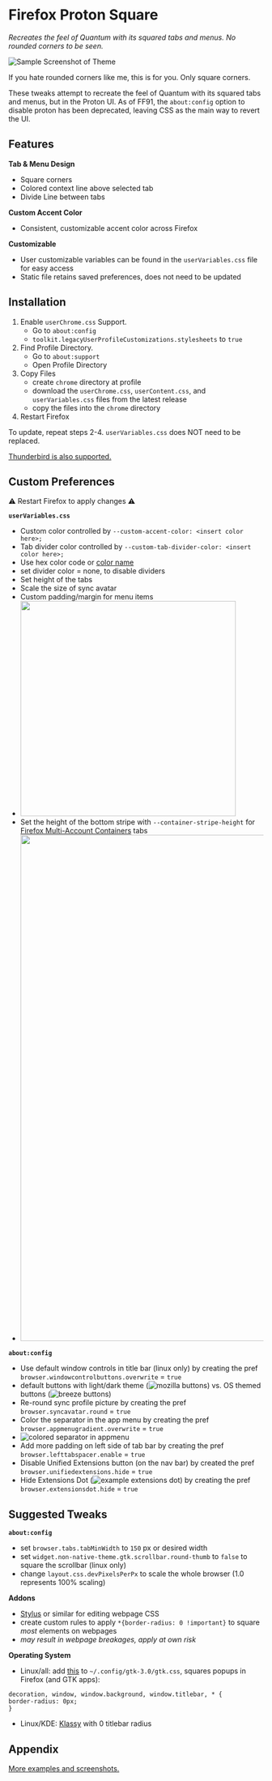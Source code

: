 # Firefox Proton Square
*Recreates the feel of Quantum with its squared tabs and menus. No rounded corners to be seen.*



![Sample Screenshot of Theme](https://raw.githubusercontent.com/leadweedy/Firefox-Proton-Square/main/images/ff_protonbutquantum.png "Sample Screenshot")

  If you hate rounded corners like me, this is for you. Only square corners.
  
  These tweaks attempt to recreate the feel of Quantum with its squared tabs and menus, but in the Proton UI. As of FF91, the `about:config` option to disable proton has been deprecated, leaving CSS as the main way to revert the UI.

## Features

**Tab & Menu Design**
  - Square corners
  - Colored context line above selected tab
  - Divide Line between tabs

**Custom Accent Color**
  - Consistent, customizable accent color across Firefox

**Customizable**
  - User customizable variables can be found in the `userVariables.css` file for easy access
  - Static file retains saved preferences, does not need to be updated
   
  
## Installation

  1. Enable `userChrome.css` Support.
     - Go to `about:config`
     - `toolkit.legacyUserProfileCustomizations.stylesheets` to `true`
  2. Find Profile Directory.
     - Go to `about:support`
     - Open Profile Directory
  3. Copy Files
     - create `chrome` directory at profile
     - download the `userChrome.css`, `userContent.css`, and `userVariables.css` files from the latest release
     - copy the files into the `chrome` directory
  4. Restart Firefox

To update, repeat steps 2-4. `userVariables.css` does NOT need to be replaced.

[Thunderbird is also supported.](../../wiki/Thunderbird-Install)
 
 
## Custom Preferences
⚠️ Restart Firefox to apply changes ⚠️

**`userVariables.css`**

  - Custom color controlled by `--custom-accent-color: <insert color here>;`
  - Tab divider color controlled by `--custom-tab-divider-color: <insert color here>;`
  - Use hex color code or [color name](https://www.w3schools.com/cssref/css_colors.asp)
  - set divider color = none, to disable dividers
  - Set height of the tabs
  - Scale the size of sync avatar
  - Custom padding/margin for menu items
  - <img src="https://raw.githubusercontent.com/leadweedy/Firefox-Proton-Square/main/images/padding%20reference.png" width="425">
  - Set the height of the bottom stripe with `--container-stripe-height` for [Firefox Multi-Account Containers](https://addons.mozilla.org/en-US/firefox/addon/multi-account-containers/) tabs
  - <img src="https://raw.githubusercontent.com/leadweedy/Firefox-Proton-Square/container-support/images/container_tabs.png" width="1000">
  
**`about:config`**
  - Use default window controls in title bar (linux only) by creating the pref `browser.windowcontrolbuttons.overwrite` = `true`
  - default buttons with light/dark theme (![mozilla buttons](https://raw.githubusercontent.com/leadweedy/Firefox-Proton-Square/main/images/mozilla_buttons.png)) vs. OS themed buttons (![breeze buttons](https://raw.githubusercontent.com/leadweedy/Firefox-Proton-Square/main/images/breeze_buttons.png))
  - Re-round sync profile picture by creating the pref `browser.syncavatar.round` = `true`
  - Color the separator in the app menu by creating the pref `browser.appmenugradient.overwrite` = `true`
  - ![colored separator in appmenu](https://raw.githubusercontent.com/leadweedy/Firefox-Proton-Square/main/images/appmenu_gradient.png)
  - Add more padding on left side of tab bar by creating the pref `browser.lefttabspacer.enable` = `true` 
  - Disable Unified Extensions button (on the nav bar) by created the pref `browser.unifiedextensions.hide` = `true`
  - Hide Extensions Dot (![example extensions dot](https://raw.githubusercontent.com/leadweedy/Firefox-Proton-Square/main/images/extensions_dot.png)) by creating the pref `browser.extensionsdot.hide` = `true`



## Suggested Tweaks 
**`about:config`**
  - set `browser.tabs.tabMinWidth` to `150` px or desired width
  - set `widget.non-native-theme.gtk.scrollbar.round-thumb` to `false` to square the scrollbar (linux only)
  - change `layout.css.devPixelsPerPx` to scale the whole browser (1.0 represents 100% scaling)


**Addons**
  - [Stylus](https://addons.mozilla.org/en-US/firefox/addon/styl-us/) or similar for editing webpage CSS
  - create custom rules to apply `*{border-radius: 0 !important}` to square *most* elements on webpages
  - *may result in webpage breakages, apply at own risk*

**Operating System**
  - Linux/all: add [this](https://github.com/leadweedy/Firefox-Proton-Square/issues/7) to `~/.config/gtk-3.0/gtk.css`, squares popups in Firefox (and GTK apps):
  ```
decoration, window, window.background, window.titlebar, * {
border-radius: 0px;
}
  ```
  - Linux/KDE: [Klassy](https://github.com/paulmcauley/klassy) with 0 titlebar radius


## Appendix

[More examples and screenshots.](../../wiki/Appendix)

